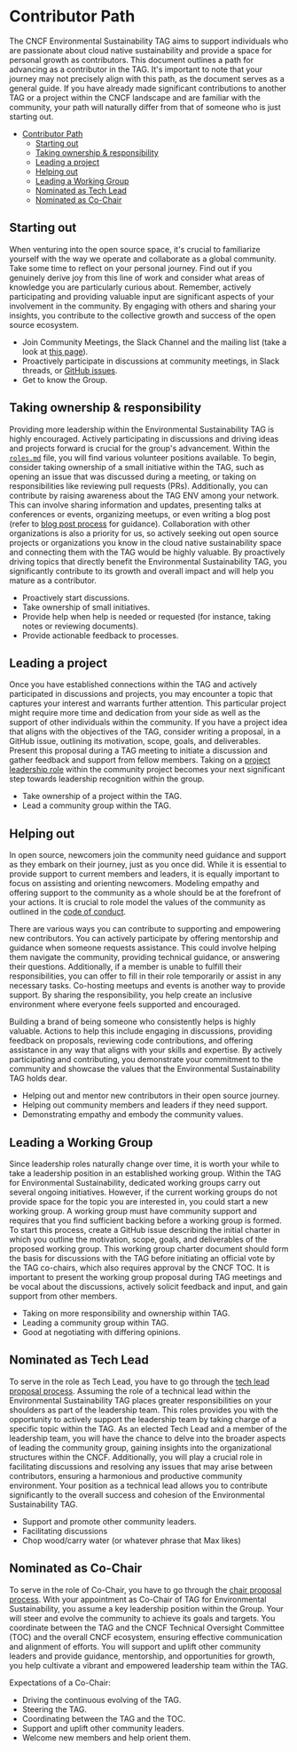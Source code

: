 # Contributor Path

The CNCF Environmental Sustainability TAG aims to support individuals who are passionate about cloud native sustainability and provide a space for personal growth as contributors.
This document outlines a path for advancing as a contributor in the TAG. 
It's important to note that your journey may not precisely align with this path, as the document serves as a general guide.
If you have already made significant contributions to another TAG or a project within the CNCF landscape and are familiar with the community, your path will naturally differ from that of someone who is just starting out.

- [Contributor Path](#contributor-path)
  - [Starting out](#starting-out)
  - [Taking ownership \& responsibility](#taking-ownership--responsibility)
  - [Leading a project](#leading-a-project)
  - [Helping out](#helping-out)
  - [Leading a Working Group](#leading-a-working-group)
  - [Nominated as Tech Lead](#nominated-as-tech-lead)
  - [Nominated as Co-Chair](#nominated-as-co-chair)

## Starting out

When venturing into the open source space, it's crucial to familiarize yourself with the way we operate and collaborate as a global community.
Take some time to reflect on your personal journey.
Find out if you genuinely derive joy from this line of work and consider what areas of knowledge you are particularly curious about.
Remember, actively participating and providing valuable input are significant aspects of your involvement in the community.
By engaging with others and sharing your insights, you contribute to the collective growth and success of the open source ecosystem.

* Join Community Meetings, the Slack Channel and the mailing list (take a look at [this page](https://github.com/cncf/tag-env-sustainability/#contact)).
* Proactively participate in discussions at community meetings, in Slack threads, or [GitHub issues](https://github.com/cncf/tag-env-sustainability/issues).
* Get to know the Group.

## Taking ownership & responsibility

Providing more leadership within the Environmental Sustainability TAG is highly encouraged. Actively participating in discussions and driving ideas and projects forward is crucial for the group's advancement.
Within the [`roles.md`](roles.md) file, you will find various volunteer positions available.
To begin, consider taking ownership of a small initiative within the TAG, such as opening an issue that was discussed during a meeting, or taking on responsibilities like reviewing pull requests (PRs).
Additionally, you can contribute by raising awareness about the TAG ENV among your network. This can involve sharing information and updates, presenting talks at conferences or events, organizing meetups, or even writing a blog post (refer to [blog post process](blogpost-process.md) for guidance).
Collaboration with other organizations is also a priority for us, so actively seeking out open source projects or organizations you know in the cloud native sustainability space and connecting them with the TAG would be highly valuable.
By proactively driving topics that directly benefit the Environmental Sustainability TAG, you significantly contribute to its growth and overall impact and will help you mature as a contributor.

* Proactively start discussions.
* Take ownership of small initiatives.
* Provide help when help is needed or requested (for instance, taking notes or reviewing documents).
* Provide actionable feedback to processes.

## Leading a project

Once you have established connections within the TAG and actively participated in discussions and projects, you may encounter a topic that captures your interest and warrants further attention.
This particular project might require more time and dedication from your side as well as the support of other individuals within the community.
If you have a project idea that aligns with the objectives of the TAG, consider writing a proposal, in a GitHub issue, outlining its motivation, scope, goals, and deliverables.
Present this proposal during a TAG meeting to initiate a discussion and gather feedback and support from fellow members.
Taking on a [project leadership role](roles.md#role-of-project-leads) within the community project becomes your next significant step towards leadership recognition within the group.

* Take ownership of a project within the TAG.
* Lead a community group within the TAG.

## Helping out

In open source, newcomers join the community need guidance and support as they embark on their journey, just as you once did.
While it is essential to provide support to current members and leaders, it is equally important to focus on assisting and orienting newcomers.
Modeling empathy and offering support to the community as a whole should be at the forefront of your actions.
It is crucial to role model the values of the community as outlined in the [code of conduct](http://cncf.io/conduct/).

There are various ways you can contribute to supporting and empowering new contributors.
You can actively participate by offering mentorship and guidance when someone requests assistance. This could involve helping them navigate the community, providing technical guidance, or answering their questions.
Additionally, if a member is unable to fulfill their responsibilities, you can offer to fill in their role temporarily or assist in any necessary tasks.
Co-hosting meetups and events is another way to provide support. By sharing the responsibility, you help create an inclusive environment where everyone feels supported and encouraged.

Building a brand of being someone who consistently helps is highly valuable.
Actions to help this include engaging in discussions, providing feedback on proposals, reviewing code contributions, and offering assistance in any way that aligns with your skills and expertise.
By actively participating and contributing, you demonstrate your commitment to the community and showcase the values that the Environmental Sustainability TAG holds dear.

* Helping out and mentor new contributors in their open source journey.
* Helping out community members and leaders if they need support.
* Demonstrating empathy and embody the community values.

## Leading a Working Group

Since leadership roles naturally change over time, it is worth your while to take a leadership position in an established working group.
Within the TAG for Environmental Sustainability, dedicated working groups carry out several ongoing initiatives.
However, if the current working groups do not provide space for the topic you are interested in, you could start a new working group.
A working group must have community support and requires that you find sufficient backing before a working group is formed.
To start this process, create a GitHub issue describing the initial charter in which you outline the motivation, scope, goals, and deliverables of the proposed working group.
This working group charter document should form the basis for discussions with the TAG before initiating an official vote by the TAG co-chairs, which also requires approval by the CNCF TOC.
It is important to present the working group proposal during TAG meetings and be vocal about the discussions, actively solicit feedback and input, and gain support from other members.

* Taking on more responsibility and ownership within TAG.
* Leading a community group within TAG.
* Good at negotiating with differing opinions.

## Nominated as Tech Lead

To serve in the role as Tech Lead, you have to go through the [tech lead proposal process](https://github.com/cncf/tag-env-sustainability/blob/main/governance/tech-lead-proposal-process.md).
Assuming the role of a technical lead within the Environmental Sustainability TAG places greater responsibilities on your shoulders as part of the leadership team.
This roles provides you with the opportunity to actively support the leadership team by taking charge of a specific topic within the TAG.
As an elected Tech Lead and a member of the leadership team, you will have the chance to delve into the broader aspects of leading the community group, gaining insights into the organizational structures within the CNCF. 
Additionally, you will play a crucial role in facilitating discussions and resolving any issues that may arise between contributors, ensuring a harmonious and productive community environment.
Your position as a technical lead allows you to contribute significantly to the overall success and cohesion of the Environmental Sustainability TAG.

* Support and promote other community leaders.
* Facilitating discussions
* Chop wood/carry water (or whatever phrase that Max likes)

## Nominated as Co-Chair

To serve in the role of Co-Chair, you have to go through the [chair proposal process](https://github.com/cncf/tag-env-sustainability/blob/main/governance/chair-proposal-process.md).
With your appointment as Co-Chair of TAG for Environmental Sustainability, you assume a key leadership position within the Group.
Your will steer and evolve the community to achieve its goals and targets. 
You coordinate between the TAG and the CNCF Technical Oversight Committee (TOC) and the overall CNCF ecosystem, ensuring effective communication and alignment of efforts.
You will support and uplift other community leaders and provide guidance, mentorship, and opportunities for growth, you help cultivate a vibrant and empowered leadership team within the TAG.

Expectations of a Co-Chair:
* Driving the continuous evolving of the TAG.
* Steering the TAG.
* Coordinating between the TAG and the TOC.
* Support and uplift other community leaders.
* Welcome new members and help orient them.
